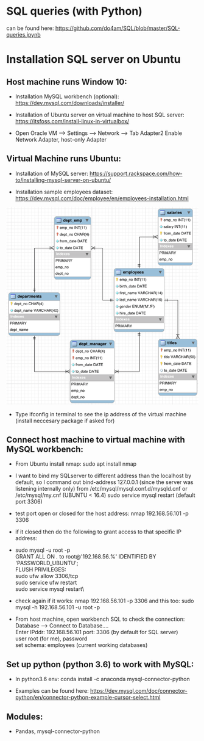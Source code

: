 # SQL queries (with Python) 

  can be found here: https://github.com/do4am/SQL/blob/master/SQL-queries.ipynb

# Installation SQL server on Ubuntu 

## Host machine runs Window 10:

  * Installation MySQL workbench (optional): https://dev.mysql.com/downloads/installer/
   
  * Installation of Ubuntu server on virtual machine to host SQL server: https://itsfoss.com/install-linux-in-virtualbox/
  
  * Open Oracle VM --> Settings --> Network --> Tab Adapter2 Enable Network Adapter, host-only Adapter

## Virtual Machine runs Ubuntu:

  * Installation of MySQL server: https://support.rackspace.com/how-to/installing-mysql-server-on-ubuntu/

  * Installation sample employees dataset: https://dev.mysql.com/doc/employee/en/employees-installation.html
  
  <p align="center">
    <img width="600" src="employees-schema.png">
  </p>

  * Type ifconfig in terminal to see the ip address of the virtual machine (install neccesary package if asked for)
  
 ## Connect host machine to virtual machine with MySQL workbench: 
 
  * From Ubuntu install nmap: sudo apt install nmap
  
  * I want to bind my SQLserver to different address than the localhost by default, so I command out bind-address 127.0.0.1 (since the server was listening internally only) from /etc/mysql/mysql.conf.d/mysqld.cnf or /etc/mysql/my.cnf (UBUNTU < 16.4)
sudo service mysql restart (default port 3306)

  * test port open or closed for the host address: nmap 192.168.56.101 -p 3306
  
  * if it closed then do the following to grant access to that specific IP address: 
  
  * sudo mysql -u root -p\
    GRANT ALL ON *.* to root@'192.168.56.%' IDENTIFIED BY 'PASSWORLD_UBUNTU';\
    FLUSH PRIVILEGES:\
    sudo ufw allow 3306/tcp\
    sudo service ufw restart\
    sudo service mysql restart\
   
  * check again if it works: nmap 192.168.56.101 -p 3306 and this too: sudo mysql -h 192.168.56.101 -u root -p
  
  * From host machine, open workbench SQL to check the connection:
    Database --> Connect to Database.... \
    Enter IPddr: 192.168.56.101 port: 3306 (by default for SQL server)\
    user root (for me), password\
    set schema: employees (current working databases)
    
 ## Set up python (python 3.6) to work with MySQL:
 
  * In python3.6 env: conda install -c anaconda mysql-connector-python 
  
  * Examples can be found here: https://dev.mysql.com/doc/connector-python/en/connector-python-example-cursor-select.html
  
## Modules:

  * Pandas, mysql-connector-python 
  
